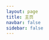 ```yaml
---
layout: page
title: 主页
navbar: false
sidebar: false
---
```


<script setup>
import Home from './Home.vue'
</script>

<Home />
